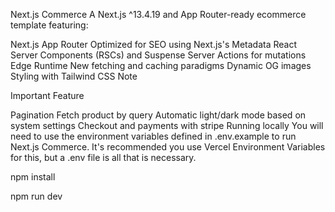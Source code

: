 Next.js Commerce
A Next.js ^13.4.19 and App Router-ready ecommerce template featuring:

Next.js App Router
Optimized for SEO using Next.js's Metadata
React Server Components (RSCs) and Suspense
Server Actions for mutations
Edge Runtime
New fetching and caching paradigms
Dynamic OG images
Styling with Tailwind CSS
Note

Important Feature

Pagination
Fetch product by query
Automatic light/dark mode based on system settings
Checkout and payments with stripe
Running locally
You will need to use the environment variables defined in .env.example to run Next.js Commerce. It's recommended you use Vercel Environment Variables for this, but a .env file is all that is necessary.

npm install

npm run dev
